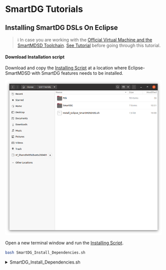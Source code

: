 # SmartDG Tutorials
## Installing SmartDG DSLs On Eclipse

> :information_source: In case you are working with the [Official Virtual Machine and the SmartMDSD Toolchain](https://wiki.servicerobotik-ulm.de/tutorials:launching-vm-and-toolchain:start). [See Tutorial](../03_01_Installing_SmartDG_DSLs_On_SmartMDSD_VirtualMachine/README.md) before going through this tutorial.

#### Download Installation script
Download and copy the [Installing Script](Install_Eclipse_SmartMDSD-DG.sh) at a location where Eclipse-SmartMDSD with SmartDG features needs to be installed.

![alt text](Installing_SmartDG_DSLs_On_Eclipse_A1.png)


Open a new terminal window and run the [Installing Script](Install_Eclipse_SmartMDSD-DG.sh).
```bash 
bash SmartDG_Install_Dependencies.sh 
```
<details>
<p>
<summary>SmartDG_Install_Dependencies.sh</summary>

```bash
YOPTION="-y"
#YOPTION=""
echo "########################################## SmartDG_Install_Dependencies START"
echo "########################################## Updating apt-get"
sudo apt-get update
echo "########################################## Installing build-essential"
sudo apt-get $YOPTION install build-essential
echo "########################################## Installing cmake"
sudo apt $YOPTION install cmake
echo "########################################## Installing git"
sudo apt $YOPTION install git
echo "########################################## Installing libx11-dev"
sudo apt $YOPTION install libx11-dev
echo "########################################## Installing libglu1-mesa-dev"
sudo apt-get $YOPTION install libglu1-mesa-dev
echo "########################################## Installing freeglut3-dev"
sudo apt-get $YOPTION install freeglut3-dev
echo "########################################## Installing mesa-common-dev"
sudo apt-get $YOPTION install mesa-common-dev
echo "########################################## Installing libxft-dev"
sudo apt-get $YOPTION install libxft-dev
echo "########################################## Installing fltk"
if [ -e "/usr/local/lib/libfltk.a" ]
then
echo "########################################## fltk | /usr/local/lib/libfltk.a already exists"
echo "########################################## fltk | Manually re-install if desired"
else
echo "########################################## fltk | Cloning fltk"
	mkdir -p ~/SOFTWARE/
	cd ~/SOFTWARE/
	sudo rm -r ~/SOFTWARE/fltk
	git clone https://github.com/fltk/fltk.git
	cd ~/SOFTWARE/fltk	
echo "########################################## fltk | Building fltk"		
	mkdir ~/SOFTWARE/fltk/build
	cd ~/SOFTWARE/fltk/build
	cmake ..
	make
echo "########################################## fltk | Installing fltk"		
	sudo make install
fi
echo "########################################## Installing openjdk-11-jdk"
sudo apt-get $YOPTION install openjdk-11-jdk
java --version
echo "########################################## Installing nodejs"
sudo apt $YOPTION install nodejs
node -v
echo "########################################## Installing npm"
sudo apt $YOPTION install npm
npm -v
echo "########################################## Installing Browsersync"
sudo npm $YOPTION install -g browser-sync
echo "########################################## SmartDG_Install_Dependencies DONE "
```
</p>
</details>
